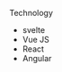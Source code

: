 <p class="mb-4 font-semibold text-gray-900 dark:text-white">Technology</p>
<ul class="w-48 divide-y divide-gray-200 rounded-lg border border-gray-200 bg-white dark:divide-gray-600 dark:border-gray-600 dark:bg-gray-800">
  <li><Checkbox checked classLabel="p-3">svelte</Checkbox></li>
  <li><Checkbox classLabel="p-3">Vue JS</Checkbox></li>
  <li><Checkbox classLabel="p-3">React</Checkbox></li>
  <li><Checkbox classLabel="p-3">Angular</Checkbox></li>
</ul>